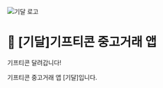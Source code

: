 ![기달 로고](https://github.com/minkyoj/gidalAppProject/assets/110908002/09ff2611-ea35-47be-85e0-cefa1ea4cec5)

# 🎁 [기달]기프티콘 중고거래 앱

기프티콘 달려갑니다!

기프티콘 중고거래 앱 [기달]입니다.


